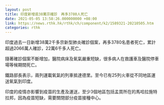 ```yaml
---
layout: post
title: 印度新增逾38萬宗確診　再多3780人死亡
date: 2021-05-05 13:58:26.000000000 +08:00
link: https://news.rthk.hk/rthk/ch/component/k2/1589321-20210505.htm
categories: rthk
---
```


印度過去一日新增38萬2千多宗新型肺炎確診個案，再多3780名患者死亡，累計超過2066萬人確診，22萬6千多人死亡。

隨著確診個案不斷增加，醫院病床及氧氣嚴重短缺，很多病人在救護車及醫院停車場等候期間死亡。

鐵路部長表示，兩列運載氧氣的列車抵達德里。至今已有25列火車從不同地區運送氧氣到印度。

印度的疫情亦影響到疫苗的生產及運送，至少3個地區包括孟買所在的馬哈拉施特拉邦，因為疫苗短缺，需要關閉部分疫苗接種中心。
